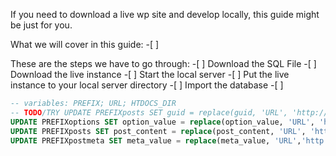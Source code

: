 If you need to download a live wp site and develop locally, this guide might be just for you.

What we will cover in this guide:
	-[ ] 

These are the steps we have to go through:
	-[ ] Download the SQL File
	-[ ] Download the live instance
	-[ ] Start the local server
	-[ ] Put the live instance to your local server directory
	-[ ] Import the database
	-[ ]   

```sql
-- variables: PREFIX; URL; HTDOCS_DIR
-- TODO/TRY UPDATE PREFIXposts SET guid = replace(guid, 'URL', 'http://localhost:8888/HTDOCS_DIR');
UPDATE PREFIXoptions SET option_value = replace(option_value, 'URL', 'http://localhost:8888/HTDOCS_DIR') WHERE option_name = 'home' OR option_name = 'siteurl';
UPDATE PREFIXposts SET post_content = replace(post_content, 'URL', 'http://localhost:8888/HTDOCS_DIR');
UPDATE PREFIXpostmeta SET meta_value = replace(meta_value, 'URL','http://localhost:8888/HTDOCS_DIR');

```
